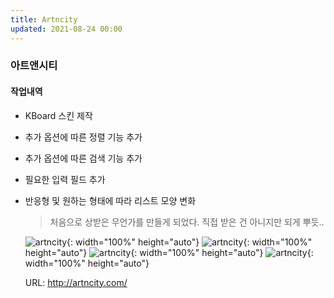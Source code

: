 ```yaml
---
title: Artncity
updated: 2021-08-24 00:00
---
```


### 아트앤시티
  
#### 작업내역
- KBoard 스킨 제작
- 추가 옵션에 따른 정렬 기능 추가
- 추가 옵션에 따른 검색 기능 추가
- 필요한 입력 필드 추가
- 반응형 및 원하는 형태에 따라 리스트 모양 변화
  
	>처음으로 상받은 무언가를 만들게 되었다.
	>직접 받은 건 아니지만 되게 뿌듯..
 
	![artncity](https://github.com/project0210/project0210.github.io/blob/master/_posts/images/artncity/001.png?raw=true){: width="100%" height="auto"}
	![artncity](https://github.com/project0210/project0210.github.io/blob/master/_posts/images/artncity/002.png?raw=true){: width="100%" height="auto"}
	![artncity](https://github.com/project0210/project0210.github.io/blob/master/_posts/images/artncity/003.png?raw=true){: width="100%" height="auto"}
	![artncity](https://github.com/project0210/project0210.github.io/blob/master/_posts/images/artncity/004.png?raw=true){: width="100%" height="auto"}
  
	URL: http://artncity.com/
